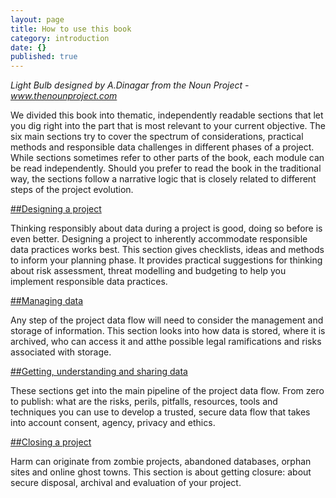 ```yaml
---
layout: page
title: How to use this book
category: introduction
date: {}
published: true
---
```


_Light Bulb designed by A.Dinagar from the Noun Project - www.thenounproject.com_

We divided this book into thematic, independently readable sections that let you dig right into the part that is most relevant to your current objective. The six main sections try to cover the spectrum of considerations, practical methods and responsible data challenges in different phases of a project. While sections sometimes refer to other parts of the book, each module can be read independently. Should you prefer to read the book in the traditional way, the sections follow a narrative logic that is closely related to different steps of the project evolution.

[##Designing a project](http://primer.responsibledata.io/designing-a-project/designing-responsible-projects.html)

Thinking responsibly about data during a project is good, doing so before is even better. Designing a project to inherently accommodate responsible data practices works best. This section gives checklists, ideas and methods to inform your planning phase. It provides practical suggestions for thinking about risk assessment, threat modelling and budgeting to help you implement responsible data practices.

[##Managing data](http://primer.responsibledata.io/managing-data/a-home-for-healthy-data.html)

Any step of the project data flow will need to consider the management and storage of information. This section looks into how data is stored, where it is archived, who can access it and atthe possible legal ramifications and risks associated with storage.

[##Getting, understanding and sharing data](http://primer.responsibledata.io/getting-data/whats-your-question.html)

These sections get into the main pipeline of the project data flow. From zero to publish: what are the risks, perils, pitfalls,  resources, tools and techniques you can use to develop a trusted, secure data flow that takes into account consent, agency, privacy and ethics.

[##Closing a project](http://primer.responsibledata.io/closing-a-project/project-closure-what-happens-to-the-data.html)

Harm can originate from zombie projects, abandoned databases, orphan sites and online ghost towns. This section is about getting closure: about secure disposal, archival and evaluation of your project.